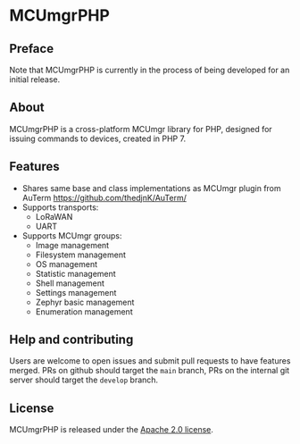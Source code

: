 # MCUmgrPHP

## Preface

Note that MCUmgrPHP is currently in the process of being developed for an initial release.

## About

MCUmgrPHP is a cross-platform MCUmgr library for PHP, designed for issuing commands to devices, created in PHP 7.

## Features

* Shares same base and class implementations as MCUmgr plugin from AuTerm https://github.com/thedjnK/AuTerm/
* Supports transports:
  - LoRaWAN
  - UART
* Supports MCUmgr groups:
  - Image management
  - Filesystem management
  - OS management
  - Statistic management
  - Shell management
  - Settings management
  - Zephyr basic management
  - Enumeration management

## Help and contributing

Users are welcome to open issues and submit pull requests to have features merged. PRs on github should target the `main` branch, PRs on the internal git server should target the `develop` branch.

## License

MCUmgrPHP is released under the [Apache 2.0 license](https://github.com/thedjnK/MCUmgrPHP/blob/master/LICENSE).
